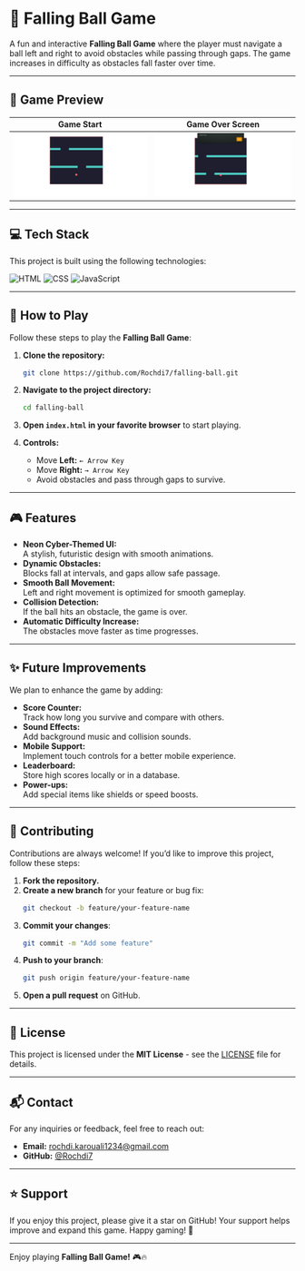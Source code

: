# 🏀 Falling Ball Game

A fun and interactive **Falling Ball Game** where the player must navigate a ball left and right to avoid obstacles while passing through gaps. The game increases in difficulty as obstacles fall faster over time.

---

## 🌟 Game Preview

| Game Start                                  | Game Over Screen                         |
|----------------------------------------------|-----------------------------------------|
| ![Start](assets/image/end.png) | ![Game Over](assets/image/start.png) |

---

## 💻 Tech Stack

This project is built using the following technologies:

![HTML](https://img.shields.io/badge/html5%20-%23E34F26.svg?style=for-the-badge&logo=html5&logoColor=white)
![CSS](https://img.shields.io/badge/css3%20-%231572B6.svg?style=for-the-badge&logo=css3&logoColor=white)
![JavaScript](https://img.shields.io/badge/javascript%20-%23323330.svg?style=for-the-badge&logo=javascript&logoColor=%23F7DF1E)

---

## 🚀 How to Play

Follow these steps to play the **Falling Ball Game**:

1. **Clone the repository:**
   ```bash
   git clone https://github.com/Rochdi7/falling-ball.git
   ```

2. **Navigate to the project directory:**
   ```bash
   cd falling-ball
   ```

3. **Open `index.html` in your favorite browser** to start playing.

4. **Controls:**
   - Move **Left:** `← Arrow Key`
   - Move **Right:** `→ Arrow Key`
   - Avoid obstacles and pass through gaps to survive.

---

## 🎮 Features

- **Neon Cyber-Themed UI:**  
  A stylish, futuristic design with smooth animations.
- **Dynamic Obstacles:**  
  Blocks fall at intervals, and gaps allow safe passage.
- **Smooth Ball Movement:**  
  Left and right movement is optimized for smooth gameplay.
- **Collision Detection:**  
  If the ball hits an obstacle, the game is over.
- **Automatic Difficulty Increase:**  
  The obstacles move faster as time progresses.

---

## ✨ Future Improvements

We plan to enhance the game by adding:

- **Score Counter:**  
  Track how long you survive and compare with others.
- **Sound Effects:**  
  Add background music and collision sounds.
- **Mobile Support:**  
  Implement touch controls for a better mobile experience.
- **Leaderboard:**  
  Store high scores locally or in a database.
- **Power-ups:**  
  Add special items like shields or speed boosts.

---

## 🤝 Contributing

Contributions are always welcome! If you’d like to improve this project, follow these steps:

1. **Fork the repository.**
2. **Create a new branch** for your feature or bug fix:
   ```bash
   git checkout -b feature/your-feature-name
   ```
3. **Commit your changes**:
   ```bash
   git commit -m "Add some feature"
   ```
4. **Push to your branch**:
   ```bash
   git push origin feature/your-feature-name
   ```
5. **Open a pull request** on GitHub.

---

## 📜 License

This project is licensed under the **MIT License** - see the [LICENSE](LICENSE) file for details.

---

## 📬 Contact

For any inquiries or feedback, feel free to reach out:

- **Email:** rochdi.karouali1234@gmail.com
- **GitHub:** [@Rochdi7](https://github.com/Rochdi7)

---

## ⭐ Support

If you enjoy this project, please give it a star on GitHub! Your support helps improve and expand this game. Happy gaming! 🚀

---

Enjoy playing **Falling Ball Game!** 🎮🔥
